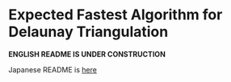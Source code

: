 # Expected Fastest Algorithm for Delaunay Triangulation

**ENGLISH README IS UNDER CONSTRUCTION**

Japanese README is [here](README_ja.md)

